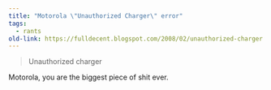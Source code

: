 ```yaml
---
title: "Motorola \"Unauthorized Charger\" error"
tags: 
  - rants	
old-link: https://fulldecent.blogspot.com/2008/02/unauthorized-charger.html
---
```


> Unauthorized charger

Motorola, you are the biggest piece of shit ever.